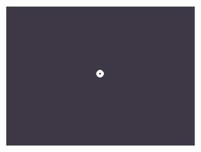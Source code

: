 ![upgit_20231222_1703243569.png](https://raw.githubusercontent.com/LLLLLUOTJ/img_ob/main/2023/12/upgit_20231222_1703243569.png)

